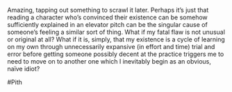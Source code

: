 Amazing, tapping out something to scrawl it later.
Perhaps it’s just that reading a character who’s convinced their existence can be somehow sufficiently explained in an elevator pitch can be the singular cause of someone’s feeling a similar sort of thing. What if my fatal flaw is not unusual or original at all? What if it is, simply, that my existence is a cycle of learning on my own through unnecessarily expansive (in effort and time) trial and error before getting someone possibly decent at the practice triggers me to need to move on to another one which I inevitably begin as an obvious, naïve idiot?

#Pith